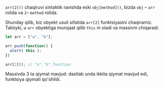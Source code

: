 `arr[2]()` chaqiruvi  sintaktik ravishda eski `obj[method]()`, bizda `obj` – `arr` rolida va `2`– `method`  rolida.

Shunday qilib, biz obyekt usuli sifatida `arr[2]` funktsiyasini chaqiramiz. Tabiiyki, u `arr` obyektiga murojaat qilib `this` ni oladi va massivni chiqaradi:

```js run
let arr = ["a", "b"];

arr.push(function() {
  alert( this );
})

arr[2](); // "a","b",function
```

Massivda 3 ta qiymat mavjud: dastlab unda ikkita qiymat mavjud edi, funktsiya qiymati qo'shildi.